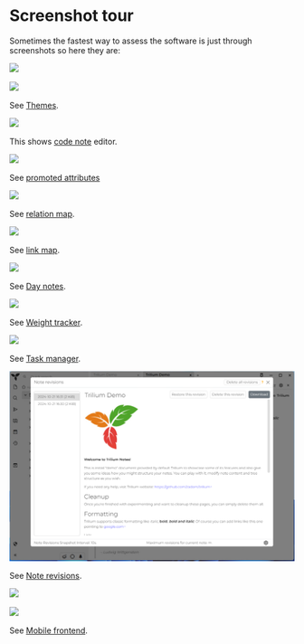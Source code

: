 # Screenshot tour
Sometimes the fastest way to assess the software is just through screenshots so here they are:

![](images/screenshot.png)

![](images/dark-theme.png)

See [Themes](themes.md).

![](images/code-note.png)

This shows [code note](code-notes.md) editor.

![](images/promoted-attributes-queen.png)

See [promoted attributes](promoted-attributes.md)

![](images/relation-map-family.png)

See [relation map](relation-map.md).

![](images/link-map.png)

See [link map](link-map.md).

![](images/day-notes.png)

See [Day notes](day-notes.md).

![](images/weight-tracker.png)

See [Weight tracker](weight-tracker.md).

![](images/task-manager.png)

See [Task manager](task-manager.md).

![](images/note-revisions.png)

See [Note revisions](note-revisions.md).

![](images/mobile-smartphone.png)

![](images/mobile-tablet.png)

See [Mobile frontend](mobile-frontend.md).
